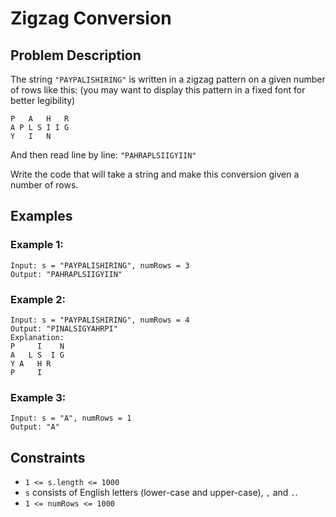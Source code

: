 # Zigzag Conversion

## Problem Description

The string `"PAYPALISHIRING"` is written in a zigzag pattern on a given number of rows like this: (you may want to display this pattern in a fixed font for better legibility)

```
P   A   H   R
A P L S I I G
Y   I   N
```

And then read line by line: `"PAHRAPLSIIGYIIN"`

Write the code that will take a string and make this conversion given a number of rows.

## Examples

### Example 1:
```
Input: s = "PAYPALISHIRING", numRows = 3
Output: "PAHRAPLSIIGYIIN"
```

### Example 2:
```
Input: s = "PAYPALISHIRING", numRows = 4
Output: "PINALSIGYAHRPI"
Explanation:
P     I    N
A   L S  I G
Y A   H R
P     I
```

### Example 3:
```
Input: s = "A", numRows = 1
Output: "A"
```

## Constraints

- `1 <= s.length <= 1000`
- `s` consists of English letters (lower-case and upper-case), `,` and `.`.
- `1 <= numRows <= 1000`
